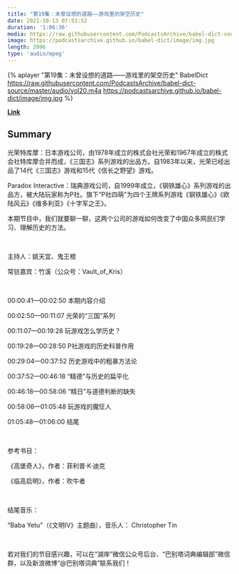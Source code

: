 ```yaml
---
title: "第19集：未曾设想的道路——游戏里的架空历史"
date: 2021-10-13 07:53:52
duration: '1:06:36'
media: https://raw.githubusercontent.com/PodcastsArchive/babel-dict-source/master/audio/vol20.m4a
image: https://podcastsarchive.github.io/babel-dict/image/img.jpg
length: 3996
type: 'audio/mpeg'
---
```


{% aplayer "第19集：未曾设想的道路——游戏里的架空历史" BabelDict  https://raw.githubusercontent.com/PodcastsArchive/babel-dict-source/master/audio/vol20.m4a https://podcastsarchive.github.io/babel-dict/image/img.jpg %}

**[Link](https://www.xiaoyuzhoufm.com/episode/61669133d477af8164742856)**

## Summary
<p>光荣特库摩：日本游戏公司，由1978年成立的株式会社光荣和1967年成立的株式会社特库摩合并而成，《三国志》系列游戏的出品方。自1983年以来，光荣已经出品了14代《三国志》游戏和15代《信长之野望》游戏。</p><p>Paradox Interactive：瑞典游戏公司，自1999年成立，《钢铁雄心》系列游戏的出品方，被大陆玩家称为P社。旗下“P社四萌”为四个王牌系列游戏《钢铁雄心》《欧陆风云》《维多利亚》《十字军之王》。</p><p>本期节目中，我们就要聊一聊，这两个公司的游戏如何改变了中国众多网民们学习、理解历史的方法。</p><p><br /></p><p>主持人：姚天宜、鬼王橙</p><p>常驻嘉宾：竹溪（公众号：Vault_of_Kris）</p><p><br /></p><p>00:00:41—00:02:50 本期内容介绍</p><p>00:02:50—00:11:07 光荣的“三国”系列</p><p>00:11:07—00:19:28 玩游戏怎么学历史？</p><p>00:19:28—00:28:50 P社游戏的历史科普作用&nbsp;</p><p>00:29:04—00:37:52 历史游戏中的粗暴方法论</p><p>00:37:52—00:46:18 “精德”与历史的扁平化&nbsp;</p><p>00:46:18—00:58:06 “精日”与道德判断的缺失&nbsp;</p><p>00:58:06—01:05:48 玩游戏的魔怔人</p><p>01:05:48—01:06:00 结尾</p><p><br /></p><p>参考书目：</p><p>《高堡奇人》，作者：菲利普·K·迪克</p><p>《临高启明》，作者：吹牛者</p><p><br /></p><p>结尾音乐：</p><p>“Baba Yetu”（《文明IV》主题曲），音乐人： Christopher Tin</p><p><br /></p><p>若对我们的节目感兴趣，可以在“湖岸”微信公众号后台、“巴别塔词典编辑部”微信群，以及新浪微博“@巴别塔词典”联系我们！</p>
    